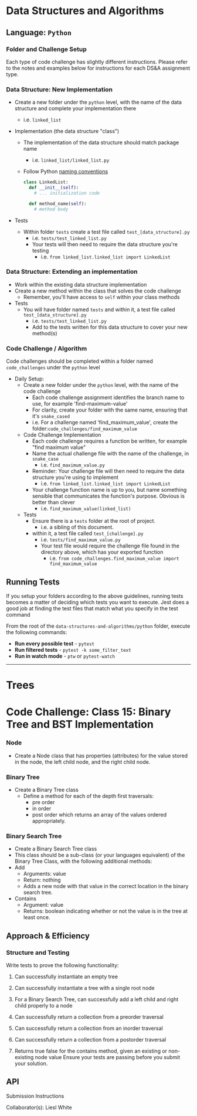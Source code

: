 # Data Structures and Algorithms

## Language: `Python`

### Folder and Challenge Setup

Each type of code challenge has slightly different instructions. Please refer to the notes and examples below for instructions for each DS&A assignment type.

### Data Structure: New Implementation

- Create a new folder under the `python` level, with the name of the data structure and complete your implementation there
  - i.e. `linked_list`
- Implementation (the data structure "class")
  - The implementation of the data structure should match package name
    - i.e. `linked_list/linked_list.py`
  - Follow Python [naming conventions](https://www.python.org/dev/peps/pep-0008/#naming-conventions)

    ```python
    class LinkedList:
      def __init__(self):
        # ... initialization code

      def method_name(self):
        # method body
    ```

- Tests
  - Within folder `tests` create a test file called `test_[data_structure].py`
    - i.e. `tests/test_linked_list.py`
    - Your tests will then need to require the data structure you're testing
      - i.e. `from linked_list.linked_list import LinkedList`

### Data Structure: Extending an implementation

- Work within the existing data structure implementation
- Create a new method within the class that solves the code challenge
  - Remember, you'll have access to `self` within your class methods
- Tests
  - You will have folder named `tests` and within it, a test file called `test_[data_structure].py`
    - i.e. `tests/test_linked_list.py`
    - Add to the tests written for this data structure to cover your new method(s)

### Code Challenge / Algorithm

Code challenges should be completed within a folder named `code_challenges` under the `python` level

- Daily Setup:
  - Create a new folder under the `python` level, with the name of the code challenge
    - Each code challenge assignment identifies the branch name to use, for example 'find-maximum-value'
    - For clarity, create your folder with the same name, ensuring that it's `snake_cased`
    - i.e. For a challenge named 'find_maximum_value', create the folder:`code_challenges/find_maximum_value`
  - Code Challenge Implementation
    - Each code challenge requires a function be written, for example "find maximum value"
    - Name the actual challenge file with the name of the challenge, in `snake_case`
      - i.e. `find_maximum_value.py`
    - Reminder: Your challenge file will then need to require the data structure you're using to implement
      - i.e. `from linked_list.linked_list import LinkedList`
    - Your challenge function name is up to you, but name something sensible that communicates the function's purpose. Obvious is better than clever
      - i.e. `find_maximum_value(linked_list)`
  - Tests
    - Ensure there is a `tests` folder at the root of project.
      - i.e. a sibling of this document.
    - within it, a test file called `test_[challenge].py`
      - i.e. `tests/find_maximum_value.py`
      - Your test file would require the challenge file found in the directory above, which has your exported function
        - i.e. `from code_challenges.find_maximum_value import find_maximum_value`

## Running Tests

If you setup your folders according to the above guidelines, running tests becomes a matter of deciding which tests you want to execute.  Jest does a good job at finding the test files that match what you specify in the test command

From the root of the `data-structures-and-algorithms/python` folder, execute the following commands:

- **Run every possible test** - `pytest`
- **Run filtered tests** - `pytest -k some_filter_text`
- **Run in watch mode** - `ptw` or `pytest-watch`

---------------
# Trees
<!-- Short summary or background information -->

# Code Challenge: Class 15: Binary Tree and BST Implementation
### Node
  * Create a Node class that has properties (attributes) for the value stored in the node, the left child node, and the right child node.
### Binary Tree
  * Create a Binary Tree class
    * Define a method for each of the depth first traversals:
      * pre order
      * in order
      * post order which returns an array of the values ordered appropriately.
### Binary Search Tree
  * Create a Binary Search Tree class
  * This class should be a sub-class (or your languages equivalent) of the Binary Tree Class, with the following additional methods:
  * Add
    * Arguments: value
    * Return: nothing
    * Adds a new node with that value in the correct location in the binary search tree.
  * Contains
    * Argument: value
    * Returns: boolean indicating whether or not the value is in the tree at least once.

## Approach & Efficiency
<!-- What approach did you take? Why? What is the Big O space/time for this approach? -->

### Structure and Testing
Write tests to prove the following functionality:

1. Can successfully instantiate an empty tree
2. Can successfully instantiate a tree with a single root node
3. For a Binary Search Tree, can successfully add a left child and right child properly to a node
4. Can successfully return a collection from a preorder traversal
5. Can successfully return a collection from an inorder traversal
6. Can successfully return a collection from a postorder traversal

7. Returns true	false for the contains method, given an existing or non-existing node value
Ensure your tests are passing before you submit your solution.

## API
<!-- Description of each method publicly available in each of your trees -->
Submission Instructions

Collaborator(s): Liesl White